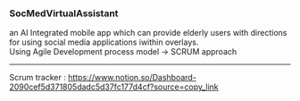 ### SocMedVirtualAssistant
an AI Integrated mobile app which can provide elderly users with directions for using social media applications iwithin overlays.
<br>
Using Agile Development process model -> SCRUM approach  

---

Scrum tracker : https://www.notion.so/Dashboard-2090cef5d371805dadc5d37fc177d4cf?source=copy_link
